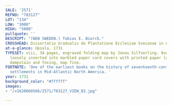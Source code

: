 ```yaml
---
SALE: '2571'
REFNO: "783127"
LOT: "134"
LOW: "3000"
HIGH: "5000"
pullquote: ''
DESCRIPT: "(NEW SWEDEN.) Tobias E. Biorck."
CROSSHEAD: Dissertatio Gradualis de Plantatione Ecclesiae Svecanae in America.
at-a-glance: Upsala, 1731
TYPESET: viii, 34 pages, engraved folding map by Jonas Silfverling. 8vo, 7¼x6 inches,
  loosely inserted into marbled paper card covers with printed paper label; light
  dampstain and foxing, map fine.
FOOTNOTE: 'One of the earliest books on the history of seventeenth-century Swedish
  settlements in Mid-Atlantic North America. '
year: 1731
background_color: "#ffffff"
images:
- "/v1620660566/2571/783127_VIEW_02.jpg"

---
```

